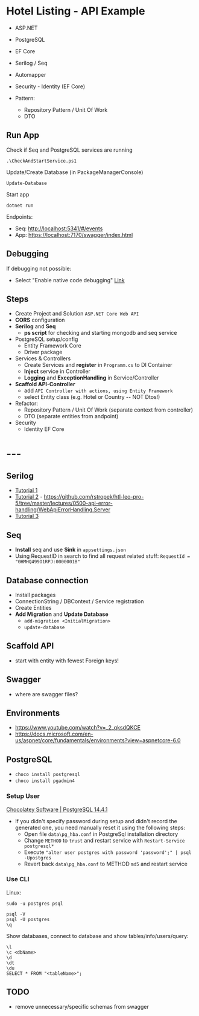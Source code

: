 ﻿# Hotel Listing - API Example

- ASP.NET
- PostgreSQL
- EF Core
- Serilog / Seq
- Automapper
- Security - Identity (EF Core)

- Pattern:
  - Repository Pattern / Unit Of Work
  - DTO

## Run App

Check if Seq and PostgreSQL services are running

```shell
.\CheckAndStartService.ps1
```

Update/Create Database (in PackageManagerConsole)

```shell
Update-Database
```

Start app

```shell
dotnet run
```

Endpoints:

- Seq: <http://localhost:5341/#/events>
- App: <https://localhost:7170/swagger/index.html>

## Debugging

If debugging not possible:

- Select "Enable native code debugging" [Link](https://docs.microsoft.com/en-us/visualstudio/debugger/how-to-enable-debugging-for-aspnet-applications?view=vs-2022)

## Steps

- Create Project and Solution `ASP.NET Core Web API`
- **CORS** configuration
- **Serilog** and **Seq**
  - **ps script** for checking and starting mongodb and seq service
- PostgreSQL setup/config
  - Entity Framework Core
  - Driver package
- Services & Controllers
  - Create Services and **register** in `Programm.cs` to DI Container
  - **Inject** service in Controller
  - **Logging** and **ExceptionHandling** in Service/Controller
- **Scaffold API-Controller**
  - add `API Controller with actions, using Entity Framework`
  - select Entity class (e.g. Hotel or Country -- NOT Dtos!)
- Refactor:
  - Repository Pattern / Unit Of Work (separate context from controller)
  - DTO (separate entities from andpoint)
- Security
  - Identity EF Core

# ---

## Serilog

- [Tutorial 1](https://www.youtube.com/watch?v=MYKTwvowMUI)
- [Tutorial 2](https://www.youtube.com/watch?v=hJ0QHRV3RPQ) - <https://github.com/rstropek/htl-leo-pro-5/tree/master/lectures/0500-api-error-handling/WebApiErrorHandling.Server>
- [Tutorial 3](https://www.youtube.com/watch?v=_iryZxv8Rxw)

## Seq

- **Install** seq and use **Sink** in `appsettings.json`
- Using RequestID in search to find all request related stuff: `RequestId = "0HMHQ499O1RPJ:0000001B"`

## Database connection

- Install packages
- ConnectionString / DBContext / Service registration
- Create Entities
- **Add Migration** and **Update Database**
  - `add-migration <InitialMigration>`
  - `update-database`

## Scaffold API

- start with entity with fewest Foreign keys!

## Swagger

- where are swagger files?

## Environments

- <https://www.youtube.com/watch?v=_2_qksdQKCE>
- <https://docs.microsoft.com/en-us/aspnet/core/fundamentals/environments?view=aspnetcore-6.0>

## PostgreSQL

- `choco install postgresql`
- `choco install pgadmin4`

### Setup User

[Chocolatey Software | PostgreSQL 14.4.1](https://community.chocolatey.org/packages/postgresql "‌")

- If you didn't specify password during setup and didn't record the generated one, you need manually reset it using the following steps:
  - Open file `data\pg_hba.conf` in PostgreSql installation directory
  - Change `METHOD` to `trust` and restart service with `Restart-Service postgresql*`
  - Execute `"alter user postgres with password 'password';" | psql -Upostgres`
  - Revert back `data\pg_hba.conf` to METHOD `md5` and restart service

### Use CLI

Linux:

```shell
sudo -u postgres psql
```

``` shell
psql -V
psql -U postgres
\q
```

Show databases, connect to database and show tables/info/users/query:

```shell
\l
\c <dbName>
\d
\dt
\du
SELECT * FROM "<tableName>";
```

## TODO

- remove unnecessary/specific schemas from swagger
